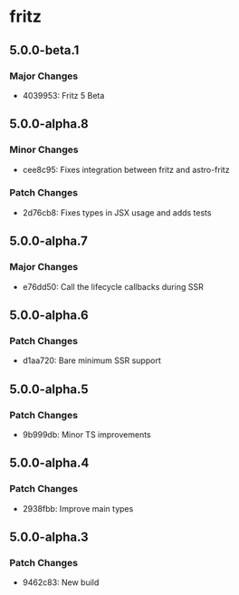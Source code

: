 # fritz

## 5.0.0-beta.1

### Major Changes

- 4039953: Fritz 5 Beta

## 5.0.0-alpha.8

### Minor Changes

- cee8c95: Fixes integration between fritz and astro-fritz

### Patch Changes

- 2d76cb8: Fixes types in JSX usage and adds tests

## 5.0.0-alpha.7

### Major Changes

- e76dd50: Call the lifecycle callbacks during SSR

## 5.0.0-alpha.6

### Patch Changes

- d1aa720: Bare minimum SSR support

## 5.0.0-alpha.5

### Patch Changes

- 9b999db: Minor TS improvements

## 5.0.0-alpha.4

### Patch Changes

- 2938fbb: Improve main types

## 5.0.0-alpha.3

### Patch Changes

- 9462c83: New build
